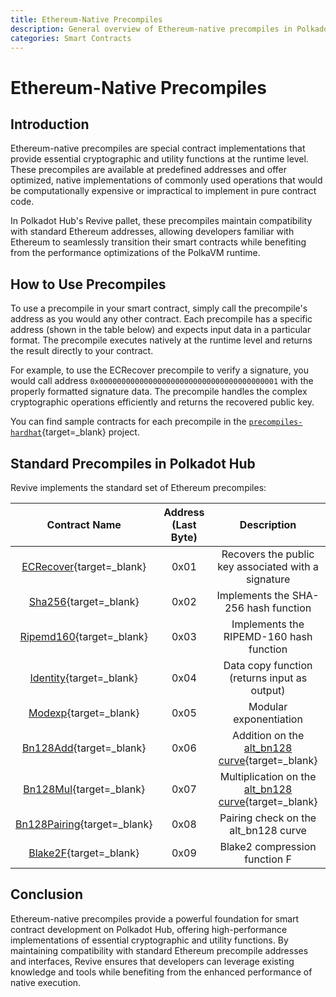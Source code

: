 ```yaml
---
title: Ethereum-Native Precompiles
description: General overview of Ethereum-native precompiles in Polkadot Hub’s Revive pallet, including usage basics and details on standard precompiles for smart contracts.
categories: Smart Contracts
---
```


# Ethereum-Native Precompiles

## Introduction

Ethereum-native precompiles are special contract implementations that provide essential cryptographic and utility functions at the runtime level. These precompiles are available at predefined addresses and offer optimized, native implementations of commonly used operations that would be computationally expensive or impractical to implement in pure contract code.

In Polkadot Hub's Revive pallet, these precompiles maintain compatibility with standard Ethereum addresses, allowing developers familiar with Ethereum to seamlessly transition their smart contracts while benefiting from the performance optimizations of the PolkaVM runtime.

## How to Use Precompiles

To use a precompile in your smart contract, simply call the precompile's address as you would any other contract. Each precompile has a specific address (shown in the table below) and expects input data in a particular format. The precompile executes natively at the runtime level and returns the result directly to your contract.

For example, to use the ECRecover precompile to verify a signature, you would call address `0x0000000000000000000000000000000000000001` with the properly formatted signature data. The precompile handles the complex cryptographic operations efficiently and returns the recovered public key.

You can find sample contracts for each precompile in the [`precompiles-hardhat`](https://github.com/polkadot-developers/polkavm-hardhat-examples/tree/master/precompiles-hardhat/contracts){target=\_blank} project.

## Standard Precompiles in Polkadot Hub

Revive implements the standard set of Ethereum precompiles:

|                                                                                   Contract Name                                                                                   | Address (Last Byte) |                                           Description                                           |
| :-------------------------------------------------------------------------------------------------------------------------------------------------------------------------------: | :-----------------: | :---------------------------------------------------------------------------------------------: |
|  [ECRecover](https://github.com/paritytech/polkadot-sdk/tree/polkadot-stable2503/substrate/frame/revive/src/pure_precompiles/ecrecover.rs){target=\_blank}   |        0x01         |                       Recovers the public key associated with a signature                       |
|     [Sha256](https://github.com/paritytech/polkadot-sdk/tree/polkadot-stable2503/substrate/frame/revive/src/pure_precompiles/sha256.rs){target=\_blank}      |        0x02         |                              Implements the SHA-256 hash function                               |
|  [Ripemd160](https://github.com/paritytech/polkadot-sdk/tree/polkadot-stable2503/substrate/frame/revive/src/pure_precompiles/ripemd160.rs){target=\_blank}   |        0x03         |                             Implements the RIPEMD-160 hash function                             |
|   [Identity](https://github.com/paritytech/polkadot-sdk/tree/polkadot-stable2503/substrate/frame/revive/src/pure_precompiles/identity.rs){target=\_blank}    |        0x04         |                          Data copy function (returns input as output)                           |
|     [Modexp](https://github.com/paritytech/polkadot-sdk/tree/polkadot-stable2503/substrate/frame/revive/src/pure_precompiles/modexp.rs){target=\_blank}      |        0x05         |                                     Modular exponentiation                                      |
|   [Bn128Add](https://github.com/paritytech/polkadot-sdk/blob/polkadot-stable2503/substrate/frame/revive/src/pure_precompiles/bn128.rs#L27){target=\_blank}   |        0x06         |    Addition on the [alt_bn128 curve](https://eips.ethereum.org/EIPS/eip-196){target=\_blank}    |
|   [Bn128Mul](https://github.com/paritytech/polkadot-sdk/blob/polkadot-stable2503/substrate/frame/revive/src/pure_precompiles/bn128.rs#L48){target=\_blank}   |        0x07         | Multiplication on the [alt_bn128 curve](https://eips.ethereum.org/EIPS/eip-196){target=\_blank} |
| [Bn128Pairing](https://github.com/paritytech/polkadot-sdk/blob/polkadot-stable2503/substrate/frame/revive/src/pure_precompiles/bn128.rs#L69){target=\_blank} |        0x08         |                              Pairing check on the alt_bn128 curve                               |
|    [Blake2F](https://github.com/paritytech/polkadot-sdk/tree/polkadot-stable2503/substrate/frame/revive/src/pure_precompiles/blake2f.rs){target=\_blank}     |        0x09         |                                  Blake2 compression function F                                  |

## Conclusion

Ethereum-native precompiles provide a powerful foundation for smart contract development on Polkadot Hub, offering high-performance implementations of essential cryptographic and utility functions. By maintaining compatibility with standard Ethereum precompile addresses and interfaces, Revive ensures that developers can leverage existing knowledge and tools while benefiting from the enhanced performance of native execution.